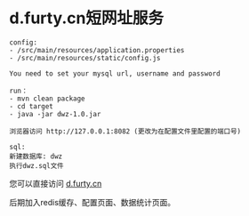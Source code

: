 # d.furty.cn短网址服务


```
config: 
- /src/main/resources/application.properties
- /src/main/resources/static/config.js

You need to set your mysql url, username and password
```



```
run：
- mvn clean package
- cd target
- java -jar dwz-1.0.jar

浏览器访问 http://127.0.0.1:8082 (更改为在配置文件里配置的端口号)
```

```
sql:
新建数据库: dwz
执行dwz.sql文件
```


您可以直接访问 [d.furty.cn](http://d.furty.cn)


后期加入redis缓存、配置页面、数据统计页面。
